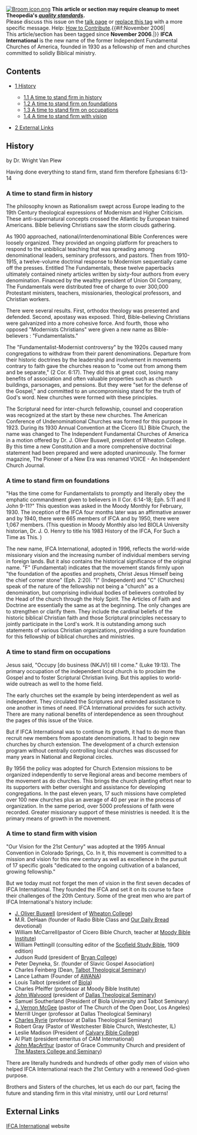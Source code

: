[![Broom icon.png](images/thumb/9/90/Broom_icon.png/30px-Broom_icon.png.pagespeed.ce.3MDzK_R-j-.png)](http://www.theopedia.com/File:Broom_icon.png)
**This article or section may require cleanup to meet Theopedia's *[quality standards](http://www.theopedia.com/Theopedia:Writing_guide "Theopedia:Writing guide")*.**  
Please discuss this issue on the
[talk page](http://www.theopedia.com/index.php?title=Talk:IFCA_International&action=edit&redlink=1 "Talk:IFCA International (page does not exist)")
or
[replace this tag](index.php?title=IFCA_International&action=edit)
with a more specific message. Help:
[How to Contribute](http://www.theopedia.com/Help:How_to_contribute "Help:How to contribute").{{\#if:November
2006|  
This article/section has been tagged since **November 2006**.|}}
**IFCA International** is the new name of the former Independent
Fundamental Churches of America, founded in 1930 as a fellowship of
men and churches committed to solidly Biblical ministry.

## Contents

-   [1 History](#History)
    -   [1.1 A time to stand firm in history](#A_time_to_stand_firm_in_history)
    -   [1.2 A time to stand firm on foundations](#A_time_to_stand_firm_on_foundations)
    -   [1.3 A time to stand firm on occupations](#A_time_to_stand_firm_on_occupations)
    -   [1.4 A time to stand firm with vision](#A_time_to_stand_firm_with_vision)

-   [2 External Links](#External_Links)

## History

by Dr. Wright Van Plew

Having done everything to stand firm, stand firm therefore
Ephesians 6:13-14

### A time to stand firm in history

The philosophy known as Rationalism swept across Europe leading to
the 19th Century theological expressions of Modernism and Higher
Criticism. These anti-supernatural concepts crossed the Atlantic by
European trained Americans. Bible believing Christians saw the
storm clouds gathering.

As 1900 approached, national/interdenominational Bible Conferences
were loosely organized. They provided an ongoing platform for
preachers to respond to the unbiblical teaching that was spreading
among denominational leaders, seminary professors, and pastors.
Then from 1910-1915, a twelve-volume doctrinal response to
Modernism sequentially came off the presses. Entitled The
Fundamentals, these twelve paperbacks ultimately contained ninety
articles written by sixty-four authors from every denomination.
Financed by the wealthy president of Union Oil Company, The
Fundamentals were distributed free of charge to over 300,000
Protestant ministers, teachers, missionaries, theological
professors, and Christian workers.

There were several results. First, orthodox theology was presented
and defended. Second, apostasy was exposed. Third, Bible-believing
Christians were galvanized into a more cohesive force. And fourth,
those who opposed "Modernists Christians" were given a new name as
Bible-believers : "Fundamentalists."

The "Fundamentalist-Modernist controversy" by the 1920s caused many
congregations to withdraw from their parent denominations.
Departure from their historic doctrines by the leadership and
involvement in movements contrary to faith gave the churches reason
to "come out from among them and be separate," (2 Cor. 6:17). They
did this at great cost, losing many benefits of association and
often valuable properties such as church buildings, parsonages, and
pensions. But they were "set for the defense of the Gospel," and
committed to an uncompromising stand for the truth of God's word.
New churches were formed with these principles.

The Scriptural need for inter-church fellowship, counsel and
cooperation was recognized at the start by these new churches. The
American Conference of Undenominational Churches was formed for
this purpose in 1923. During its 1930 Annual Convention at the
Cicero (IL) Bible Church, the name was changed to The Independent
Fundamental Churches of America in a motion offered by Dr. J.
Oliver Buswell, president of Wheaton College. By this time a new
Constitution and a more comprehensive doctrinal statement had been
prepared and were adopted unanimously. The former magazine, The
Pioneer of a New Era was renamed VOICE - An Independent Church
Journal.



### A time to stand firm on foundations

"Has the time come for Fundamentalists to promptly and literally
obey the emphatic commandment given to believers in II Cor.
6:14-18; Eph. 5:11 and II John 9-11?" This question was asked in
the Moody Monthly for February, 1930. The inception of the IFCA
four months later was an affirmative answer and by 1940, there were
665 members of IFCA and by 1950, there were 1,067 members. (This
question in Moody Monthly also led BIOLA University historian, Dr.
J. O. Henry to title his 1983 History of the IFCA, For Such a Time
as This. )

The new name, IFCA International, adopted in 1996, reflects the
world-wide missionary vision and the increasing number of
individual members serving in foreign lands. But it also contains
the historical significance of the original name. "F" (Fundamental)
indicates that the movement stands firmly upon "the foundation of
the apostles and prophets, Christ Jesus Himself being the chief
corner stone" (Eph. 2:20). "I" (Independent) and "C" (Churches)
speak of the nature of the fellowship not being a "church" as a
denomination, but comprising individual bodies of believers
controlled by the Head of the church through the Holy Spirit. The
Articles of Faith and Doctrine are essentially the same as at the
beginning. The only changes are to strengthen or clarify them. They
include the cardinal beliefs of the historic biblical Christian
faith and those Scriptural principles necessary to jointly
participate in the Lord's work. It is outstanding among such
statements of various Christian organizations, providing a sure
foundation for this fellowship of biblical churches and
ministries.

### A time to stand firm on occupations

Jesus said, "Occupy [do business (NKJV)] till I come." (Luke
19:13). The primary occupation of the independent local church is
to proclaim the Gospel and to foster Scriptural Christian living.
But this applies to world-wide outreach as well to the home field.

The early churches set the example by being interdependent as well
as independent. They circulated the Scriptures and extended
assistance to one another in times of need. IFCA International
provides for such activity. There are many national benefits of
interdependence as seen throughout the pages of this issue of the
Voice.

But if IFCA International was to continue its growth, it had to do
more than recruit new members from apostate denominations. It had
to begin new churches by church extension. The development of a
church extension program without centrally controlling local
churches was discussed for many years in National and Regional
circles.

By 1956 the policy was adopted for Church Extension missions to be
organized independently to serve Regional areas and become members
of the movement as do churches. This brings the church planting
effort near to its supporters with better oversight and assistance
for developing congregations. In the past eleven years, 17 such
missions have completed over 100 new churches plus an average of 40
per year in the process of organization. In the same period, over
5000 professions of faith were recorded. Greater missionary support
of these ministries is needed. It is the primary means of growth in
the movement.

### A time to stand firm with vision

"Our Vision for the 21st Century" was adopted at the 1995 Annual
Convention in Colorado Springs, Co. In it, this movement is
committed to a mission and vision for this new century as well as
excellence in the pursuit of 17 specific goals "dedicated to the
ongoing cultivation of a balanced, growing fellowship."

But we today must not forget the men of vision in the first seven
decades of IFCA International. They founded the IFCA and set it on
its course to face their challenges of the 20th Century. Some of
the great men who are part of IFCA International's history
include:

-   [J. Oliver Buswell](J._Oliver_Buswell "J. Oliver Buswell")
    (president of [Wheaton College](Wheaton_College "Wheaton College"))
-   M.R. DeHaan (founder of Radio Bible Class and
    [Our Daily Bread](index.php?title=Our_Daily_Bread&action=edit&redlink=1 "Our Daily Bread (page does not exist)")
    devotional)
-   William McCarrell(pastor of Cicero Bible Church, teacher at
    [Moody Bible Institute](index.php?title=Moody_Bible_Institute&action=edit&redlink=1 "Moody Bible Institute (page does not exist)"))
-   William Pettingill (consulting editor of the
    [Scofield Study Bible](index.php?title=Scofield_Study_Bible&action=edit&redlink=1 "Scofield Study Bible (page does not exist)"),
    1909 edition)
-   Judson Rudd (president of
    [Bryan College](index.php?title=Bryan_College&action=edit&redlink=1 "Bryan College (page does not exist)"))
-   Peter Deyneka, Sr. (founder of Slavic Gospel Association)
-   Charles Feinberg (Dean,
    [Talbot Theological Seminary](Talbot_School_of_Theology "Talbot School of Theology"))
-   Lance Latham (Founder of
    [AWANA](index.php?title=AWANA&action=edit&redlink=1 "AWANA (page does not exist)"))
-   Louis Talbot (president of
    [Biola](Biola_University "Biola University"))
-   Charles Pfeiffer (professor at Moody Bible Institute)
-   [John Walvoord](John_Walvoord "John Walvoord") (president of
    [Dallas Theological Seminary](Dallas_Theological_Seminary "Dallas Theological Seminary"))
-   Samuel Southerland (President of Biola University and Talbot
    Seminary)
-   [J. Vernon McGee](J._Vernon_McGee "J. Vernon McGee") (pastor of
    The Church of the Open Door, Los Angeles)
-   Merrill Unger (professor at Dallas Theological Seminary)
-   [Charles Ryrie](Charles_C._Ryrie "Charles C. Ryrie") (professor
    at Dallas Theological Seminary)
-   Robert Gray (Pastor of Westchester Bible Church, Westchester,
    IL)
-   Leslie Madison (President of
    [Calvary Bible College](index.php?title=Calvary_Bible_College&action=edit&redlink=1 "Calvary Bible College (page does not exist)"))
-   Al Platt (president emeritus of CAM International)
-   [John MacArthur](John_MacArthur "John MacArthur") (pastor of
    Grace Community Church and president of
    [The Masters College and Seminary](Master's_Seminary "Master's Seminary"))

There are literally hundreds and hundreds of other godly men of
vision who helped IFCA International reach the 21st Century with a
renewed God-given purpose.

Brothers and Sisters of the churches, let us each do our part,
facing the future and standing firm in this vital ministry, until
our Lord returns!

## External Links

[IFCA International](http://www.ifca.org/index.shtml) website



